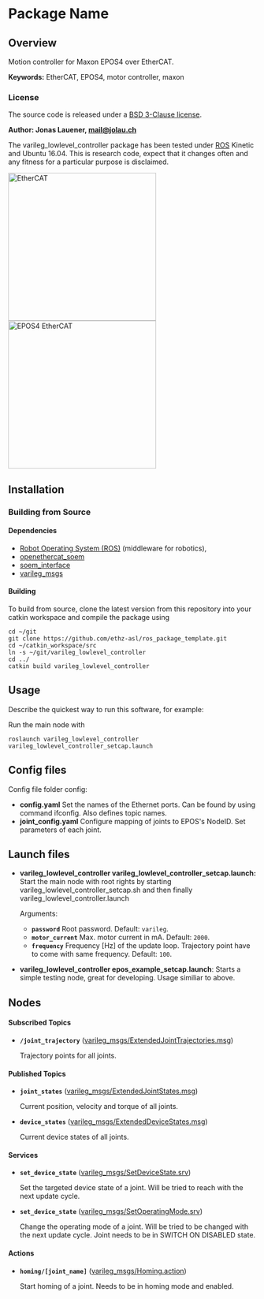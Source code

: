 # Package Name

## Overview

Motion controller for Maxon EPOS4 over EtherCAT.

**Keywords:** EtherCAT, EPOS4, motor controller, maxon

### License

The source code is released under a [BSD 3-Clause license](ros_package_template/LICENSE).

**Author: Jonas Lauener, mail@jolau.ch**

The varileg\_lowlevel\_controller package has been tested under [ROS] Kinetic and Ubuntu 16.04. This is research code, expect that it changes often and any fitness for a particular purpose is disclaimed.

<img src="https://esd.eu/sites/default/files/ethercat_logo_778x240.png" alt="EtherCAT" width="300"/>

<img src="https://www.maxonmotor.com/medias/sys_master/root/8830565941278/EPOS4-Compact-50-8-EtherCAT.jpg" alt="EPOS4 EtherCAT" width="300"/>

## Installation

### Building from Source

#### Dependencies

- [Robot Operating System (ROS)](http://wiki.ros.org) (middleware for robotics),
- [openethercat_soem](https://gitlab.ethz.ch/varileg/varileg_soem_interface)
- [soem_interface](https://gitlab.ethz.ch/varileg/varileg_soem_interface)
- [varileg_msgs](https://gitlab.ethz.ch/varileg/varileg_msgs)


#### Building

To build from source, clone the latest version from this repository into your catkin workspace and compile the package using

	cd ~/git
	git clone https://github.com/ethz-asl/ros_package_template.git
	cd ~/catkin_workspace/src
	ln -s ~/git/varileg_lowlevel_controller
	cd ../
	catkin build varileg_lowlevel_controller


## Usage

Describe the quickest way to run this software, for example:

Run the main node with

	roslaunch varileg_lowlevel_controller varileg_lowlevel_controller_setcap.launch

## Config files

Config file folder config:

* **config.yaml** Set the names of the Ethernet ports. Can be found by using command ifconfig. Also defines topic names.
* **joint_config.yaml** Configure mapping of joints to EPOS's NodeID. Set parameters of each joint.


## Launch files

* **varileg\_lowlevel\_controller varileg\_lowlevel\_controller\_setcap.launch:** Start the main node with root rights by starting varileg\_lowlevel\_controller\_setcap.sh and then finally varileg\_lowlevel\_controller.launch

     Arguments:

     - **`password`** Root password. Default: `varileg`.
     - **`motor_current`** Max. motor current in mA. Default: `2000`.
     - **`frequency`** Frequency [Hz] of the update loop. Trajectory point have to come with same frequency. Default: `100`.


* **varileg\_lowlevel\_controller epos_example_setcap.launch**: Starts a simple testing node, great for developing. Usage similiar to above.

## Nodes

#### Subscribed Topics

* **`/joint_trajectory`** ([varileg_msgs/ExtendedJointTrajectories.msg])

	Trajectory points for all joints.


#### Published Topics

* **`joint_states`** ([varileg_msgs/ExtendedJointStates.msg])

	Current position, velocity and torque of all joints.
	
* **`device_states`** ([varileg_msgs/ExtendedDeviceStates.msg])

	Current device states of all joints.

#### Services

* **`set_device_state`** ([varileg_msgs/SetDeviceState.srv])

	Set the targeted device state of a joint. Will be tried to reach with the next update cycle.
	
* **`set_device_state`** ([varileg_msgs/SetOperatingMode.srv])

	Change the operating mode of a joint. Will be tried to be changed with the next update cycle. Joint needs to be in SWITCH ON DISABLED state.


#### Actions

* **`homing/[joint_name]`** ([varileg_msgs/Homing.action])

	Start homing of a joint. Needs to be in homing mode and enabled.


[ROS]: http://www.ros.org
[varileg_msgs/ExtendedJointTrajectories.msg]: https://gitlab.ethz.ch/varileg/varileg_msgs/blob/master/varileg_msgs/msg/ExtendedJointTrajectories.msg
[varileg_msgs/ExtendedJointStates.msg]: https://gitlab.ethz.ch/varileg/varileg_msgs/blob/master/varileg_msgs/msg/ExtendedJointStates.msg
[varileg_msgs/ExtendedDeviceStates.msg]: https://gitlab.ethz.ch/varileg/varileg_msgs/blob/master/varileg_msgs/msg/ExtendedDeviceStates.msg
[varileg_msgs/SetDeviceState.srv]: https://gitlab.ethz.ch/varileg/varileg_msgs/blob/master/varileg_msgs/srv/SetDeviceState.srv
[varileg_msgs/SetOperatingMode.srv]: https://gitlab.ethz.ch/varileg/varileg_msgs/blob/master/varileg_msgs/srv/SetOperatingMode.srv
[varileg_msgs/Homing.action]: https://gitlab.ethz.ch/varileg/varileg_msgs/blob/master/varileg_msgs/action/Homing.action